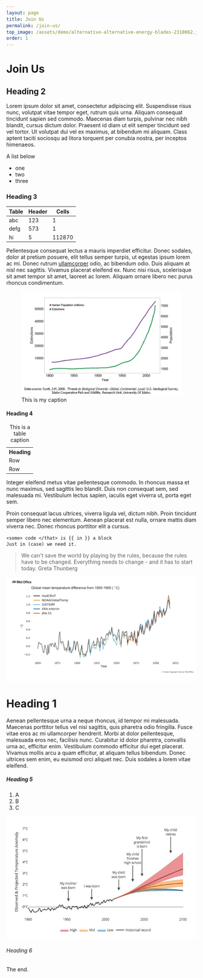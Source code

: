 ```yaml
---
layout: page
title: Join Us
permalink: /join-us/
top_image: /assets/demo/alternative-alternative-energy-blades-2310062.jpg #Photo by Matthew T Rader from Pexels
order: 1
---
```


# Join Us

## Heading 2

Lorem ipsum dolor sit amet, consectetur adipiscing elit. Suspendisse risus nunc, volutpat vitae tempor eget, rutrum quis urna. Aliquam consequat tincidunt sapien sed commodo. Maecenas diam turpis, pulvinar nec nibh blandit, cursus dictum dolor. Praesent id diam ut elit semper tincidunt sed vel tortor. Ut volutpat dui vel ex maximus, at bibendum mi aliquam. Class aptent taciti sociosqu ad litora torquent per conubia nostra, per inceptos himenaeos. 

A list below

* one
* two
* three


### Heading 3

Table | Header | Cells
----- | ------ | -----
abc   | 123    | 1
defg  | 573    | 1
hi    | 5      | 112870


Pellentesque consequat lectus a mauris imperdiet efficitur. Donec sodales, dolor at pretium posuere, elit tellus semper turpis, ut egestas ipsum lorem ac mi. Donec rutrum [ullamcorper]() odio, ac bibendum odio. Duis aliquam at nisl nec sagittis. Vivamus placerat eleifend ex. Nunc nisi risus, scelerisque sit amet tempor sit amet, laoreet ac lorem. Aliquam ornare libero nec purus rhoncus condimentum.

<figure>
<img src="/assets/demo/image1.png" alt="An example graph"/>
<figcaption>
This is my caption
</figcaption>
</figure>


#### Heading 4


<table>
<tr><th>Heading</th></tr>
<tr><td>Row</td></tr>
<tr><td>Row</td></tr>
<caption>This is a table caption</caption>
</table>

Integer eleifend metus vitae pellentesque commodo. In rhoncus massa et nunc maximus, sed sagittis leo blandit. Duis non consequat sem, sed malesuada mi. Vestibulum lectus sapien, iaculis eget viverra ut, porta eget sem.

Proin consequat lacus ultrices, viverra ligula vel, dictum nibh. Proin tincidunt semper libero nec elementum. Aenean placerat est nulla, ornare mattis diam viverra nec. Donec rhoncus porttitor elit a cursus. 

    <some> code </that> is {{ in }} a block
    Just in (case) we need it.

>We can't save the world by playing by the rules, because the rules have to be changed. Everything needs to change - and it has to start today.
Greta Thunberg

<img src="/assets/demo/image2.png" alt="An example graph"/>

# Heading 1

Aenean pellentesque urna a neque rhoncus, id tempor mi malesuada. Maecenas porttitor tellus vel nisi sagittis, quis pharetra odio fringilla. Fusce vitae eros ac mi ullamcorper hendrerit. Morbi at dolor pellentesque, malesuada eros nec, facilisis nunc. Curabitur id dolor pharetra, convallis urna ac, efficitur enim. Vestibulum commodo efficitur dui eget placerat. Vivamus mollis arcu a quam efficitur, at aliquam tellus bibendum. Donec ultrices sem enim, eu euismod orci aliquet nec. Duis sodales a lorem vitae eleifend. 

##### Heading 5

1. A
2. B
3. C

<img src="/assets/demo/image3.png" alt="An example graph"/>

###### Heading 6

The end.
